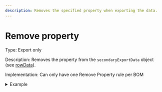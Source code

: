 ```yaml
---
description: Removes the specified property when exporting the data.
---
```


# Remove property

Type: Export only

Description: Removes the property from the `secondaryExportData` object (see [rowData](../rule-template-parameters.md)).

Implementation: Can only have one Remove Property rule per BOM

<details>

<summary>Example</summary>

* You have created Property Mapping that is unique to certain components (for example, you created a Property Mapping with an accessor of Calculated Volume. You are using it to compare values onscreen, but you do not want to send this property to your Data Source). \
  \
  In this case, you would create a rule to remove the property before exporting the data to your Data Sources.

- Lastly, remember to check for which Data Sources this rule should apply. In the example below the rule will only apply to the Secondary Data Source, in other words, the property not be removed for the Primary Data Source, but it will be removed for the Secondary Data Source.

<img src="../../../.gitbook/assets/image (21).png" alt="" data-size="original">





</details>
